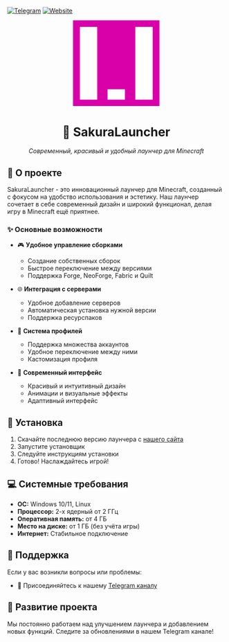 [![Telegram](https://img.shields.io/badge/Telegram-2CA5E0?style=for-the-badge&logo=telegram&logoColor=white)](https://t.me/sakuralauncher)
[![Website](https://img.shields.io/badge/website-be00c4?style=for-the-badge&logo=About.me&logoColor=white)](https://peshk0v.github.io/SakuraWebsite/)

<div align="center">
  <img src="https://github.com/peshk0v/SakuraLauncher/blob/main/web/img/Icon.png?raw=true" alt="SakuraLauncher Logo" width="200"/>
  
  # 🌸 SakuraLauncher
  
  *Современный, красивый и удобный лаунчер для Minecraft*
</div>

## 📝 О проекте

SakuraLauncher - это инновационный лаунчер для Minecraft, созданный с фокусом на удобство использования и эстетику. Наш лаунчер сочетает в себе современный дизайн и широкий функционал, делая игру в Minecraft ещё приятнее.

### ✨ Основные возможности

- 🎮 **Удобное управление сборками**
  - Создание собственных сборок
  - Быстрое переключение между версиями
  - Поддержка Forge, NeoForge, Fabric и Quilt

- 🌐 **Интеграция с серверами**
  - Удобное добавление серверов
  - Автоматическая установка нужной версии
  - Поддержка ресурспаков

- 👤 **Система профилей**
  - Поддержка множества аккаунтов
  - Удобное переключение между ними
  - Кастомизация профиля

- 🎨 **Современный интерфейс**
  - Красивый и интуитивный дизайн
  - Анимации и визуальные эффекты
  - Адаптивный интерфейс

## 🚀 Установка

1. Скачайте последнюю версию лаунчера с [нашего сайта](https://peshk0v.github.io/SakuraWebsite/)
2. Запустите установщик
3. Следуйте инструкциям установки
4. Готово! Наслаждайтесь игрой!

## 💻 Системные требования

- **ОС:** Windows 10/11, Linux
- **Процессор:** 2-х ядерный от 2 ГГц
- **Оперативная память:** от 4 ГБ
- **Место на диске:** от 1 ГБ (без учёта игры)
- **Интернет:** Стабильное подключение

## 🤝 Поддержка

Если у вас возникли вопросы или проблемы:

- 📱 Присоединяйтесь к нашему [Telegram каналу](https://t.me/sakuralauncher)

## 🌟 Развитие проекта

Мы постоянно работаем над улучшением лаунчера и добавлением новых функций. Следите за обновлениями в нашем Telegram канале!
